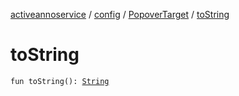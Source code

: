 [activeannoservice](../../index.md) / [config](../index.md) / [PopoverTarget](index.md) / [toString](./to-string.md)

# toString

`fun toString(): `[`String`](https://kotlinlang.org/api/latest/jvm/stdlib/kotlin/-string/index.html)